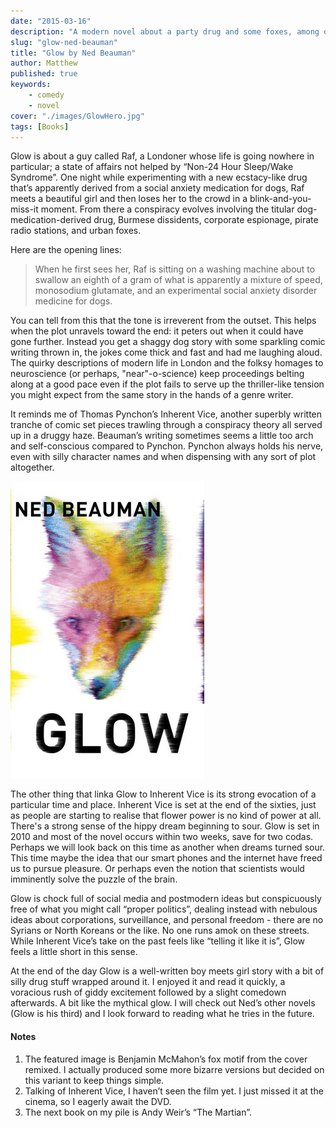 ```yaml
---
date: "2015-03-16"
description: "A modern novel about a party drug and some foxes, among other things. Very funny indeed."
slug: "glow-ned-beauman" 
title: "Glow by Ned Beauman"
author: Matthew
published: true
keywords:
    - comedy
    - novel
cover: "./images/GlowHero.jpg"
tags: [Books]
---
```


Glow is about a guy called Raf, a Londoner whose life is going nowhere in particular; a state of affairs not helped by “Non-24 Hour Sleep/Wake Syndrome”. One night while experimenting with a new ecstacy-like drug that’s apparently derived from a social anxiety medication for dogs, Raf meets a beautiful girl and then loses her to the crowd in a blink-and-you-miss-it moment. From there a conspiracy evolves involving the titular dog-medication-derived drug, Burmese dissidents, corporate espionage, pirate radio stations, and urban foxes.

Here are the opening lines:

> When he first sees her, Raf is sitting on a washing machine about to swallow an eighth of a gram of what is apparently a mixture of speed, monosodium glutamate, and an experimental social anxiety disorder medicine for dogs.

You can tell from this that the tone is irreverent from the outset. This helps when the plot unravels toward the end: it peters out when it could have gone further. Instead you get a shaggy dog story with some sparkling comic writing thrown in, the jokes come thick and fast and had me laughing aloud. The quirky descriptions of modern life in London and the folksy homages to neuroscience (or perhaps, "near"-o-science) keep proceedings belting along at a good pace even if the plot fails to serve up the thriller-like tension you might expect from the same story in the hands of a genre writer. 

It reminds me of Thomas Pynchon’s Inherent Vice, another superbly written tranche of comic set pieces trawling through a conspiracy theory all served up in a druggy haze. Beauman’s writing sometimes seems a little too arch and self-conscious compared to Pynchon. Pynchon always holds his nerve, even with silly character names and when dispensing with any sort of plot altogether.

<div class="align-left book-cover"><img src="./images/ned-beauman-glow.jpg"></div>

The other thing that linka Glow to Inherent Vice is its strong evocation of a particular time and place. Inherent Vice is set at the end of the sixties, just as people are starting to realise that flower power is no kind of power at all. There's a strong sense of the hippy dream beginning to sour. Glow is set in 2010 and most of the novel occurs within two weeks, save for two codas. Perhaps we will look back on this time as another when dreams turned sour. This time maybe the idea that our smart phones and the internet have freed us to pursue pleasure. Or perhaps even the notion that scientists would imminently solve the puzzle of the brain.

Glow is chock full of social media and postmodern ideas but conspicuously free of what you might call “proper politics”, dealing instead with nebulous ideas about corporations, surveillance, and personal freedom - there are no Syrians or North Koreans or the like. No one runs amok on these streets. While Inherent Vice’s take on the past feels like “telling it like it is”, Glow feels a little short in this sense. 

At the end of the day Glow is a well-written boy meets girl story with a bit of silly drug stuff wrapped around it. I enjoyed it and read it quickly, a voracious rush of giddy excitement followed by a slight comedown afterwards. A bit like the mythical glow. I will check out Ned’s other novels (Glow is his third) and I look forward to reading what he tries in the future.

#### Notes

1. The featured image is Benjamin McMahon’s fox motif from the cover remixed. I actually produced some more bizarre versions but decided on this variant to keep things simple.
2. Talking of Inherent Vice, I haven’t seen the film yet. I just missed it at the cinema, so I eagerly await the DVD.
3. The next book on my pile is Andy Weir’s “The Martian”.